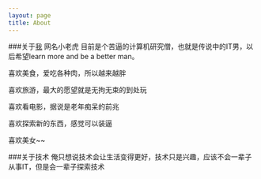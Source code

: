 ```yaml
---
layout: page
title: About
---
```



###关于[我](https://github.com/ericsonyc)
网名小老虎
目前是个苦逼的计算机研究僧，也就是传说中的IT男，以后希望learn more and be a better man。



喜欢美食，爱吃各种肉，所以越来越胖

喜欢旅游，最大的愿望就是无拘无束的到处玩

喜欢看电影，据说是老年痴呆的前兆

喜欢探索新的东西，感觉可以装逼

喜欢美女~~


###关于技术
俺只想说技术会让生活变得更好，技术只是兴趣，应该不会一辈子从事IT，但是会一辈子探索技术